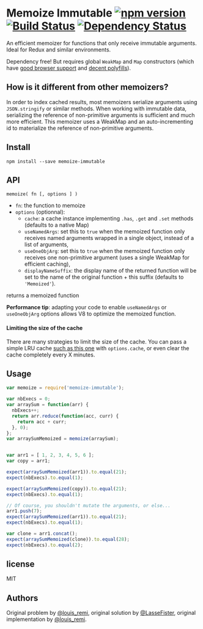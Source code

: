 # Memoize Immutable [![npm version](https://badge.fury.io/js/memoize-immutable.svg)](https://badge.fury.io/js/memoize-immutable) [![Build Status](https://travis-ci.org/louisremi/memoize-immutable.svg?branch=master)](https://travis-ci.org/louisremi/memoize-immutable) [![Dependency Status](https://david-dm.org/louisremi/memoize-immutable.svg)](https://david-dm.org/louisremi/memoize-immutable)

An efficient memoizer for functions that only receive immutable arguments. Ideal for Redux and similar environments.

Dependency free! But requires global `WeakMap` and `Map` constructors
(which have [good browser support](https://kangax.github.io/compat-table/es6/#test-Map)
and [decent polyfills](https://github.com/WebReflection/es6-collections)).

## How is it different from other memoizers?

In order to index cached results, most memoizers serialize arguments using `JSON.stringify` or similar methods.
When working with immutable data, serializing the reference of non-primitive arguments is sufficient and much more efficient.
This memoizer uses a WeakMap and an auto-incrementing id to materialize the reference of non-primitive arguments.

## Install

    npm install --save memoize-immutable

## API

    memoize( fn [, options ] )

- `fn`: the function to memoize
- `options` (optionnal):
  - `cache`: a cache instance implementing `.has`, `.get` and `.set` methods (defaults to a native Map)
  - `useNamedArgs`: set this to `true` when the memoized function only receives named arguments wrapped in a single object,
    instead of a list of arguments,
  - `useOneObjArg`: set this to `true` when the memoized function only receives one non-primitive argument
    (uses a single WeakMap for efficient caching),
  - `displayNameSuffix`: the display name of the returned function will be set to
    the name of the original function + this suffix (defaults to `'Memoized'`).

returns a memoized function

**Performance tip**: adapting your code to enable `useNamedArgs` or `useOneObjArg` options allows V8 to optimize the memoized function.

#### Limiting the size of the cache

There are many strategies to limit the size of the cache.
You can pass a simple LRU cache [such as this one](https://gist.github.com/louisremi/ed1f8357642be8ecc4a88a78e4fd9870) with `options.cache`,
or even clear the cache completely every X minutes.

## Usage

```javascript
var memoize = require('memoize-immutable');

var nbExecs = 0;
var arraySum = function(arr) {
  nbExecs++;
  return arr.reduce(function(acc, curr) {
    return acc + curr;
  }, 0);
};
var arraySumMemoized = memoize(arraySum);


var arr1 = [ 1, 2, 3, 4, 5, 6 ];
var copy = arr1;

expect(arraySumMemoized(arr1)).to.equal(21);
expect(nbExecs).to.equal(1);

expect(arraySumMemoized(copy)).to.equal(21);
expect(nbExecs).to.equal(1);

// Of course, you shouldn't mutate the arguments, or else...
arr1.push(7);
expect(arraySumMemoized(arr1)).to.equal(21);
expect(nbExecs).to.equal(1);

var clone = arr1.concat();
expect(arraySumMemoized(clone)).to.equal(28);
expect(nbExecs).to.equal(2);
```

## license

MIT

## Authors

Original problem by [@louis_remi](https://twitter.com/louis_remi),
original solution by [@LasseFister](https://twitter.com/lassefister),
original implementation by [@louis_remi](https://twitter.com/louis_remi).
